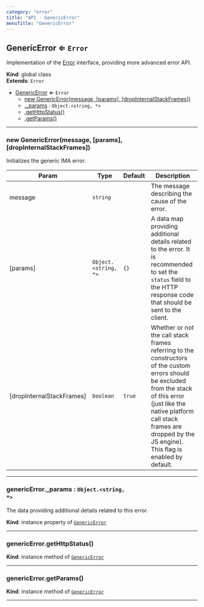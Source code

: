 ```yaml
---
category: "error"
title: "API - GenericError"
menuTitle: "GenericError"
---
```


## GenericError ⇐ <code>Error</code>&nbsp;<a name="GenericError" href="https://github.com/seznam/ima/tree/17.7.2/error/GenericError.js#L24" target="_blank"><span class="icon"><i class="fas fa-external-link-alt fa-xs"></i></span></a>
Implementation of the [Error](Error) interface, providing more advanced
error API.

**Kind**: global class  
**Extends**: <code>Error</code>  

* [GenericError](#GenericError) ⇐ <code>Error</code>
    * [new GenericError(message, [params], [dropInternalStackFrames])](#new_GenericError_new)
    * [._params](#GenericError+_params) : <code>Object.&lt;string, \*&gt;</code>
    * [.getHttpStatus()](#GenericError+getHttpStatus)
    * [.getParams()](#GenericError+getParams)


* * *

### new GenericError(message, [params], [dropInternalStackFrames])&nbsp;<a name="new_GenericError_new"></a>
Initializes the generic IMA error.


| Param | Type | Default | Description |
| --- | --- | --- | --- |
| message | <code>string</code> |  | The message describing the cause of the error. |
| [params] | <code>Object.&lt;string, \*&gt;</code> | <code>{}</code> | A data map providing additional        details related to the error. It is recommended to set the        <code>status</code> field to the HTTP response code that should be sent        to the client. |
| [dropInternalStackFrames] | <code>boolean</code> | <code>true</code> | Whether or not the call stack        frames referring to the constructors of the custom errors should        be excluded from the stack of this error (just like the native        platform call stack frames are dropped by the JS engine).        This flag is enabled by default. |


* * *

### genericError.\_params : <code>Object.&lt;string, \*&gt;</code>&nbsp;<a name="GenericError+_params" href="https://github.com/seznam/ima/tree/17.7.2/error/GenericError.js#L32" target="_blank"><span class="icon"><i class="fas fa-external-link-alt fa-xs"></i></span></a>
The data providing additional details related to this error.

**Kind**: instance property of [<code>GenericError</code>](#GenericError)  

* * *

### genericError.getHttpStatus()&nbsp;<a name="GenericError+getHttpStatus" href="https://github.com/seznam/ima/tree/17.7.2/error/GenericError.js#L38" target="_blank"><span class="icon"><i class="fas fa-external-link-alt fa-xs"></i></span></a>
**Kind**: instance method of [<code>GenericError</code>](#GenericError)  

* * *

### genericError.getParams()&nbsp;<a name="GenericError+getParams" href="https://github.com/seznam/ima/tree/17.7.2/error/GenericError.js#L45" target="_blank"><span class="icon"><i class="fas fa-external-link-alt fa-xs"></i></span></a>
**Kind**: instance method of [<code>GenericError</code>](#GenericError)  

* * *

